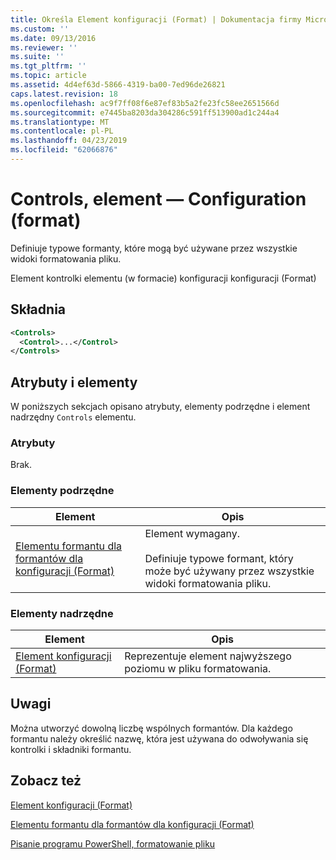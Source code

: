 ```yaml
---
title: Określa Element konfiguracji (Format) | Dokumentacja firmy Microsoft
ms.custom: ''
ms.date: 09/13/2016
ms.reviewer: ''
ms.suite: ''
ms.tgt_pltfrm: ''
ms.topic: article
ms.assetid: 4d4ef63d-5866-4319-ba00-7ed96de26821
caps.latest.revision: 18
ms.openlocfilehash: ac9f7ff08f6e87ef83b5a2fe23fc58ee2651566d
ms.sourcegitcommit: e7445ba8203da304286c591ff513900ad1c244a4
ms.translationtype: MT
ms.contentlocale: pl-PL
ms.lasthandoff: 04/23/2019
ms.locfileid: "62066876"
---
```

# <a name="controls-element-for-configuration-format"></a>Controls, element — Configuration (format)

Definiuje typowe formanty, które mogą być używane przez wszystkie widoki formatowania pliku.

Element kontrolki elementu (w formacie) konfiguracji konfiguracji (Format)

## <a name="syntax"></a>Składnia

```xml
<Controls>
  <Control>...</Control>
</Controls>
```

## <a name="attributes-and-elements"></a>Atrybuty i elementy

W poniższych sekcjach opisano atrybuty, elementy podrzędne i element nadrzędny `Controls` elementu.

### <a name="attributes"></a>Atrybuty

Brak.

### <a name="child-elements"></a>Elementy podrzędne

|Element|Opis|
|-------------|-----------------|
|[Elementu formantu dla formantów dla konfiguracji (Format)](./control-element-for-controls-for-configuration-format.md)|Element wymagany.<br /><br /> Definiuje typowe formant, który może być używany przez wszystkie widoki formatowania pliku.|

### <a name="parent-elements"></a>Elementy nadrzędne

|Element|Opis|
|-------------|-----------------|
|[Element konfiguracji (Format)](./configuration-element-format.md)|Reprezentuje element najwyższego poziomu w pliku formatowania.|

## <a name="remarks"></a>Uwagi

Można utworzyć dowolną liczbę wspólnych formantów. Dla każdego formantu należy określić nazwę, która jest używana do odwoływania się kontrolki i składniki formantu.

## <a name="see-also"></a>Zobacz też

[Element konfiguracji (Format)](./configuration-element-format.md)

[Elementu formantu dla formantów dla konfiguracji (Format)](./control-element-for-controls-for-configuration-format.md)

[Pisanie programu PowerShell, formatowanie pliku](./writing-a-powershell-formatting-file.md)
